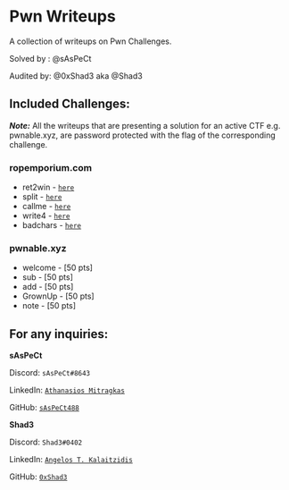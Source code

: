 # Pwn Writeups
A collection of writeups on Pwn Challenges.

Solved by : @sAsPeCt

Audited by: @0xShad3 aka @Shad3

## Included Challenges:

***Note:*** All the writeups that are presenting a solution for an active CTF e.g. pwnable.xyz, 
are password protected with the flag of the corresponding challenge. 

### ropemporium.com

- ret2win  - [`here`](https://www.saspectcave.net/pwn/ret2win/)
- split    - [`here`](https://www.saspectcave.net/pwn/split/)
- callme   - [`here`](https://www.saspectcave.net/pwn/callme/)
- write4   - [`here`](https://www.saspectcave.net/pwn/write4/)
- badchars - [`here`](https://www.saspectcave.net/pwn/badchars/)

### pwnable.xyz

- welcome - [50 pts]
- sub - [50 pts]
- add - [50 pts]
- GrownUp - [50 pts]
- note - [50 pts]

## For any inquiries:

**sAsPeCt**

Discord: `sAsPeCt#8643`

LinkedIn: [`Athanasios Mitragkas`](https://www.linkedin.com/in/athanasios-mitragkas/)

GitHub: [`sAsPeCt488`](https://github.com/sAsPeCt488) 

**Shad3**

Discord: `Shad3#0402`

LinkedIn: [`Angelos T. Kalaitzidis`](https://www.linkedin.com/in/angelos-taxiarchis-kalaitzidis-2b9731188/) 

GitHub: [`0xShad3`](https://github.com/0xShad3)
